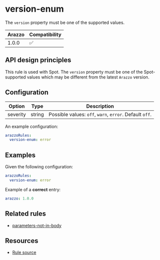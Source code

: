 # version-enum

The `version` property must be one of the supported values.

| Arazzo | Compatibility |
| ------ | ------------- |
| 1.0.0  | ✅            |

## API design principles

This rule is used with Spot.
The `version` property must be one of the Spot-supported values which may be different from the latest `Arazzo` version.

## Configuration

| Option   | Type   | Description                                             |
| -------- | ------ | ------------------------------------------------------- |
| severity | string | Possible values: `off`, `warn`, `error`. Default `off`. |

An example configuration:

```yaml
arazzoRules:
  version-enum: error
```

## Examples

Given the following configuration:

```yaml
arazzoRules:
  version-enum: error
```

Example of a **correct** entry:

```yaml Object example
arazzo: 1.0.0
```

## Related rules

- [parameters-not-in-body](./parameters-not-in-body.md)

## Resources

- [Rule source](https://github.com/Redocly/redocly-cli/blob/main/packages/core/src/rules/spot/version-enum.ts)
